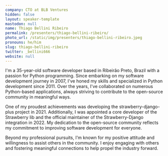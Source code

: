 ```yaml
---
company: CTO at BLB Ventures
hidden: false
layout: speaker-template
mastodon: null
name: Thiago Bellini Ribeiro
permalink: /presenters/thiago-bellini-ribeiro/
photo_url: /static/img/presenters/thiago-bellini-ribeiro.jpeg
pronouns: he/him
slug: thiago-bellini-ribeiro
twitter: _bellini666
website: null
---
```


I'm a 35-year-old software developer based in Ribeirão Preto, Brazil with a passion for Python programming. Since embarking on my software development journey in 2007, I've honed my skills and specialized in Python development since 2011. Over the years, I've collaborated on numerous Python-based applications, always striving to contribute to the open-source community in meaningful ways.

One of my proudest achievements was developing the strawberry-django-plus project in 2021. Additionally, I was appointed a core developer of the Strawberry lib and the official maintainer of the Strawberry-Django integration in 2022. My dedication to the open-source community reflects my commitment to improving software development for everyone.

Beyond my professional pursuits, I'm known for my positive attitude and willingness to assist others in the community. I enjoy engaging with others and fostering meaningful connections to help propel the industry forward.
